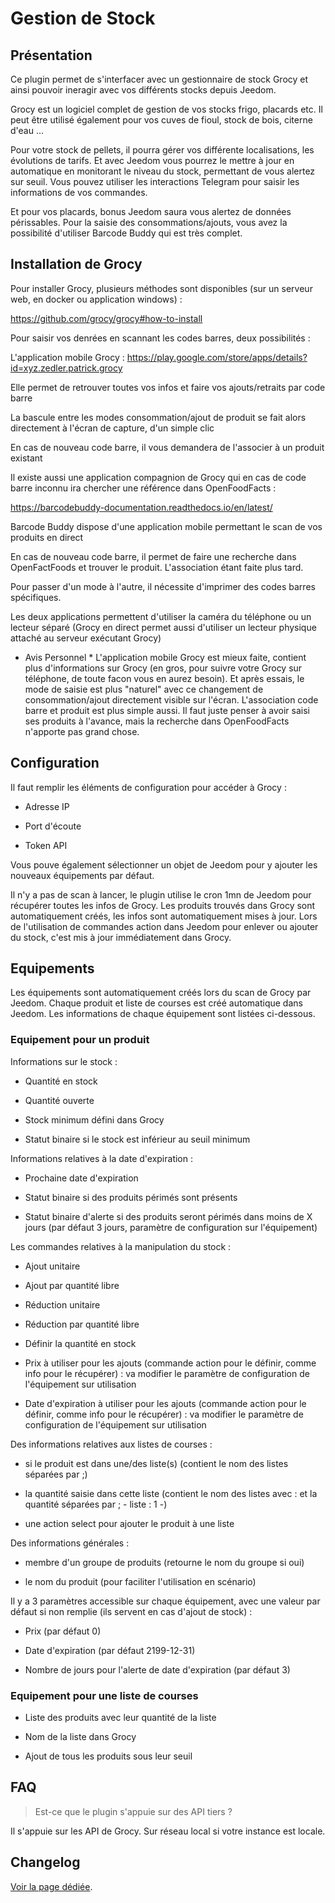 # Gestion de Stock

## Présentation

Ce plugin permet de s'interfacer avec un gestionnaire de stock Grocy et ainsi pouvoir ineragir avec vos différents stocks depuis Jeedom.

Grocy est un logiciel complet de gestion de vos stocks frigo, placards etc. Il peut être utilisé également pour vos cuves de fioul, stock de bois, citerne d'eau ...

Pour votre stock de pellets, il pourra gérer vos différente localisations, les évolutions de tarifs. Et avec Jeedom vous pourrez le mettre à jour en automatique en monitorant le niveau du stock, permettant de vous alertez sur seuil. Vous pouvez utiliser les interactions Telegram pour saisir les informations de vos commandes.

Et pour vos placards, bonus Jeedom saura vous alertez de données périssables. Pour la saisie des consommations/ajouts, vous avez la possibilité d'utiliser Barcode Buddy qui est très complet.

## Installation de Grocy

Pour installer Grocy, plusieurs méthodes sont disponibles (sur un serveur web, en docker ou application windows) :

https://github.com/grocy/grocy#how-to-install

Pour saisir vos denrées en scannant les codes barres, deux possibilités :

L'application mobile Grocy : https://play.google.com/store/apps/details?id=xyz.zedler.patrick.grocy

Elle permet de retrouver toutes vos infos et faire vos ajouts/retraits par code barre

La bascule entre les modes consommation/ajout de produit se fait alors directement à l'écran de capture, d'un simple clic

En cas de nouveau code barre, il vous demandera de l'associer à un produit existant

Il existe aussi une application compagnion de Grocy qui en cas de code barre inconnu ira chercher une référence dans OpenFoodFacts :

https://barcodebuddy-documentation.readthedocs.io/en/latest/

Barcode Buddy dispose d'une application mobile permettant le scan de vos produits en direct

En cas de nouveau code barre, il permet de faire une recherche dans OpenFactFoods et trouver le produit. L'association étant faite plus tard.

Pour passer d'un mode à l'autre, il nécessite d'imprimer des codes barres spécifiques.

Les deux applications permettent d'utiliser la caméra du téléphone ou un lecteur séparé (Grocy en direct permet aussi d'utiliser un lecteur physique attaché au serveur exécutant Grocy)

* Avis Personnel * L'application mobile Grocy est mieux faite, contient plus d'informations sur Grocy (en gros, pour suivre votre Grocy sur téléphone, de toute facon vous en aurez besoin). Et après essais, le mode de saisie est plus "naturel" avec ce changement de consommation/ajout directement visible sur l'écran. L'association code barre et produit est plus simple aussi. Il faut juste penser à avoir saisi ses produits à l'avance, mais la recherche dans OpenFoodFacts n'apporte pas grand chose.

## Configuration

Il faut remplir les éléments de configuration pour accéder à Grocy :

- Adresse IP

- Port d'écoute

- Token API

Vous pouve également sélectionner un objet de Jeedom pour y ajouter les nouveaux équipements par défaut.

Il n'y a pas de scan à lancer, le plugin utilise le cron 1mn de Jeedom pour récupérer toutes les infos de Grocy. Les produits trouvés dans Grocy sont automatiquement créés, les infos sont automatiquement mises à jour. Lors de l'utilisation de commandes action dans Jeedom pour enlever ou ajouter du stock, c'est mis à jour immédiatement dans Grocy.

## Equipements

Les équipements sont automatiquement créés lors du scan de Grocy par Jeedom. Chaque produit et liste de courses est créé automatique dans Jeedom. Les informations de chaque équipement sont listées ci-dessous.

### Equipement pour un produit

Informations sur le stock :

- Quantité en stock

- Quantité ouverte

- Stock minimum défini dans Grocy

- Statut binaire si le stock est inférieur au seuil minimum

Informations relatives à la date d'expiration :

- Prochaine date d'expiration

- Statut binaire si des produits périmés sont présents

- Statut binaire d'alerte si des produits seront périmés dans moins de X jours (par défaut 3 jours, paramètre de configuration sur l'équipement)

Les commandes relatives à la manipulation du stock :

- Ajout unitaire

- Ajout par quantité libre

- Réduction unitaire

- Réduction par quantité libre

- Définir la quantité en stock

- Prix à utiliser pour les ajouts (commande action pour le définir, comme info pour le récupérer) : va modifier le paramètre de configuration de l'équipement sur utilisation

- Date d'expiration à utiliser pour les ajouts (commande action pour le définir, comme info pour le récupérer) : va modifier le paramètre de configuration de l'équipement sur utilisation

Des informations relatives aux listes de courses :

- si le produit est dans une/des liste(s) (contient le nom des listes séparées par ;)

- la quantité saisie dans cette liste (contient le nom des listes avec : et la quantité séparées par ; - liste : 1 -)

- une action select pour ajouter le produit à une liste

Des informations générales :

- membre d'un groupe de produits (retourne le nom du groupe si oui)

- le nom du produit (pour faciliter l'utilisation en scénario)

Il y a 3 paramètres accessible sur chaque équipement, avec une valeur par défaut si non remplie (ils servent en cas d'ajout de stock) :

- Prix (par défaut 0)

- Date d'expiration (par défaut 2199-12-31)

- Nombre de jours pour l'alerte de date d'expiration (par défaut 3)

### Equipement pour une liste de courses

- Liste des produits avec leur quantité de la liste

- Nom de la liste dans Grocy

- Ajout de tous les produits sous leur seuil

## FAQ

> Est-ce que le plugin s'appuie sur des API tiers ?

Il s'appuie sur les API de Grocy. Sur réseau local si votre instance est locale.

## Changelog

[Voir la page dédiée](changelog.md).
